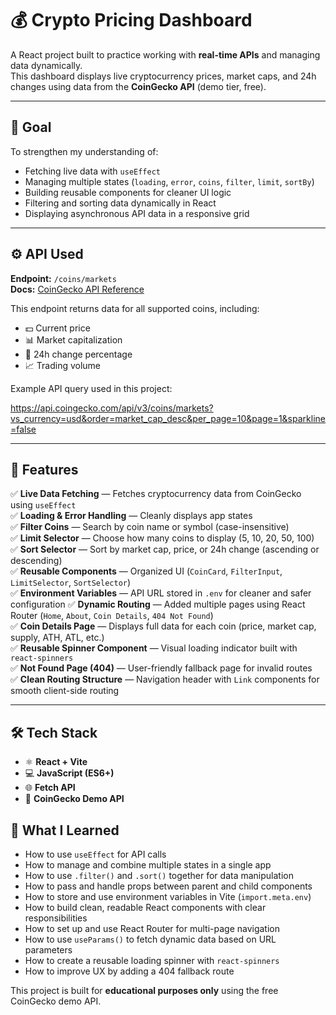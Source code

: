 # 💰 Crypto Pricing Dashboard

A React project built to practice working with **real-time APIs** and managing data dynamically.  
This dashboard displays live cryptocurrency prices, market caps, and 24h changes using data from the **CoinGecko API** (demo tier, free).

---

## 🧩 Goal

To strengthen my understanding of:

- Fetching live data with `useEffect`
- Managing multiple states (`loading`, `error`, `coins`, `filter`, `limit`, `sortBy`)
- Building reusable components for cleaner UI logic
- Filtering and sorting data dynamically in React
- Displaying asynchronous API data in a responsive grid

---

## ⚙️ API Used

**Endpoint:** `/coins/markets`  
**Docs:** [CoinGecko API Reference](https://docs.coingecko.com/v3.0.1/reference/coins-markets)

This endpoint returns data for all supported coins, including:

- 💵 Current price
- 📊 Market capitalization
- 🔁 24h change percentage
- 📈 Trading volume

Example API query used in this project:

https://api.coingecko.com/api/v3/coins/markets?vs_currency=usd&order=market_cap_desc&per_page=10&page=1&sparkline=false

---

## 🧱 Features

✅ **Live Data Fetching** — Fetches cryptocurrency data from CoinGecko using `useEffect`  
✅ **Loading & Error Handling** — Cleanly displays app states  
✅ **Filter Coins** — Search by coin name or symbol (case-insensitive)  
✅ **Limit Selector** — Choose how many coins to display (5, 10, 20, 50, 100)  
✅ **Sort Selector** — Sort by market cap, price, or 24h change (ascending or descending)  
✅ **Reusable Components** — Organized UI (`CoinCard`, `FilterInput`, `LimitSelector`, `SortSelector`)  
✅ **Environment Variables** — API URL stored in `.env` for cleaner and safer configuration
✅ **Dynamic Routing** — Added multiple pages using React Router (`Home`, `About`, `Coin Details`, `404 Not Found`)  
✅ **Coin Details Page** — Displays full data for each coin (price, market cap, supply, ATH, ATL, etc.)  
✅ **Reusable Spinner Component** — Visual loading indicator built with `react-spinners`  
✅ **Not Found Page (404)** — User-friendly fallback page for invalid routes  
✅ **Clean Routing Structure** — Navigation header with `Link` components for smooth client-side routing

---

## 🛠️ Tech Stack

- ⚛️ **React + Vite**
- 💻 **JavaScript (ES6+)**
- 🌐 **Fetch API**
- 🧩 **CoinGecko Demo API**

## 🧠 What I Learned

- How to use `useEffect` for API calls
- How to manage and combine multiple states in a single app
- How to use `.filter()` and `.sort()` together for data manipulation
- How to pass and handle props between parent and child components
- How to store and use environment variables in Vite (`import.meta.env`)
- How to build clean, readable React components with clear responsibilities
- How to set up and use React Router for multi-page navigation
- How to use `useParams()` to fetch dynamic data based on URL parameters
- How to create a reusable loading spinner with `react-spinners`
- How to improve UX by adding a 404 fallback route

This project is built for **educational purposes only** using the free CoinGecko demo API.
